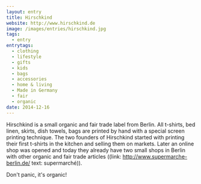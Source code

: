 ```yaml
---
layout: entry
title: Hirschkind
website: http://www.hirschkind.de
image: /images/entries/hirschkind.jpg
tags:
  - entry
entrytags:
  - clothing
  - lifestyle
  - gifts
  - kids
  - bags
  - accessories
  - home & living
  - Made in Germany
  - fair
  - organic
date: 2014-12-16
---
```


Hirschkind is a small organic and fair trade label from Berlin. All t-shirts, bed linen, skirts, dish towels, bags are printed by hand with a special screen printing technique. The two founders of Hirschkind started with printing their first t-shirts in the kitchen and selling them on markets. Later an online shop was opened and today they already have two small shops in Berlin with other organic and fair trade articles ((link: http://www.supermarche-berlin.de/ text: supermarché)).

Don't panic, it's organic!